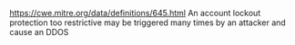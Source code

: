 https://cwe.mitre.org/data/definitions/645.html
An account lockout protection too restrictive may be triggered many times by an attacker and cause an DDOS